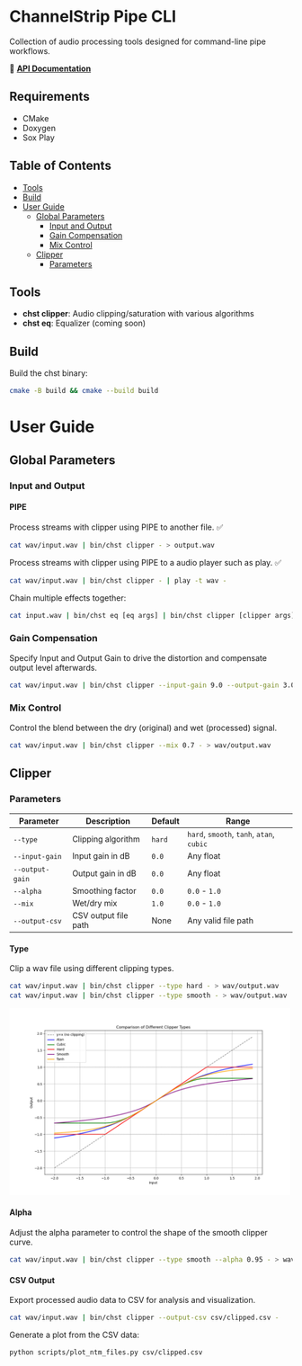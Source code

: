 # ChannelStrip Pipe CLI

Collection of audio processing tools designed for command-line pipe workflows.

📖 **[API Documentation](https://jabrennem.github.io/channelstrip-cli/)**

## Requirements
- CMake
- Doxygen
- Sox Play

## Table of Contents
- [Tools](#tools)
- [Build](#build)
- [User Guide](#user-guide)
  - [Global Parameters](#global-parameters)
    - [Input and Output](#input-and-output)
    - [Gain Compensation](#gain-compensation)
    - [Mix Control](#mix-control)
  - [Clipper](#clipper)
    - [Parameters](#parameters)


## Tools

- **chst clipper**: Audio clipping/saturation with various algorithms
- **chst eq**: Equalizer (coming soon)

## Build

Build the chst binary:

```bash
cmake -B build && cmake --build build
```

# User Guide

## Global Parameters

### Input and Output

#### PIPE

Process streams with clipper using PIPE to another file. ✅

```bash
cat wav/input.wav | bin/chst clipper - > output.wav
```

Process streams with clipper using PIPE to a audio player such as play. ✅

```bash
cat wav/input.wav | bin/chst clipper - | play -t wav -
```

Chain multiple effects together:

```bash
cat input.wav | bin/chst eq [eq args] | bin/chst clipper [clipper args] > out.wav
```

### Gain Compensation

Specify Input and Output Gain to drive the distortion and compensate output level afterwards.

```bash
cat wav/input.wav | bin/chst clipper --input-gain 9.0 --output-gain 3.0 - > wav/output.wav
```

### Mix Control

Control the blend between the dry (original) and wet (processed) signal.

```bash
cat wav/input.wav | bin/chst clipper --mix 0.7 - > wav/output.wav
```

## Clipper

### Parameters

| Parameter | Description | Default | Range |
|-----------|-------------|---------|-------|
| `--type` | Clipping algorithm | `hard` | `hard`, `smooth`, `tanh`, `atan`, `cubic` |
| `--input-gain` | Input gain in dB | `0.0` | Any float |
| `--output-gain` | Output gain in dB | `0.0` | Any float |
| `--alpha` | Smoothing factor | `0.0` | `0.0` - `1.0` |
| `--mix` | Wet/dry mix | `1.0` | `0.0` - `1.0` |
| `--output-csv` | CSV output file path | None | Any valid file path |

#### Type

Clip a wav file using different clipping types.

```bash
cat wav/input.wav | bin/chst clipper --type hard - > wav/output.wav
cat wav/input.wav | bin/chst clipper --type smooth - > wav/output.wav
```

<img src="./images/clipper_types_comparison.png" alt="Description of image" width="500">

#### Alpha

Adjust the alpha parameter to control the shape of the smooth clipper curve.

```bash
cat wav/input.wav | bin/chst clipper --type smooth --alpha 0.95 - > wav/output.wav
```

#### CSV Output

Export processed audio data to CSV for analysis and visualization.

```bash
cat wav/input.wav | bin/chst clipper --output-csv csv/clipped.csv -
```

Generate a plot from the CSV data:

```bash
python scripts/plot_ntm_files.py csv/clipped.csv
```

